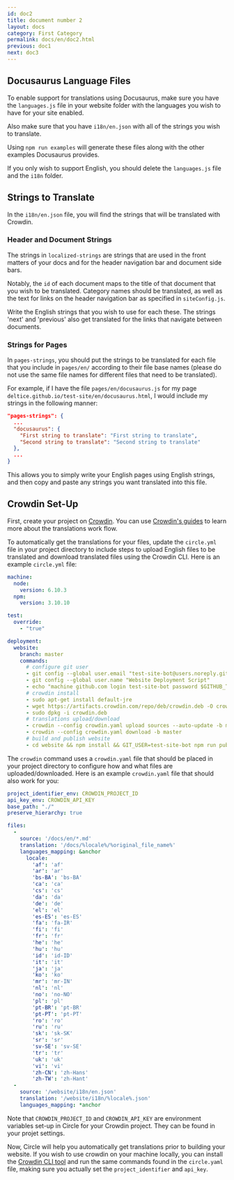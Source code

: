 ```yaml
---
id: doc2
title: document number 2
layout: docs
category: First Category
permalink: docs/en/doc2.html
previous: doc1
next: doc3
---
```


## Docusaurus Language Files

To enable support for translations using Docusaurus, make sure you have the `languages.js` file in your website folder with the languages you wish to have for your site enabled.

Also make sure that you have `i18n/en.json` with all of the strings you wish to translate. 

Using `npm run examples` will generate these files along with the other examples Docusaurus provides.

If you only wish to support English, you should delete the `languages.js` file and the `i18n` folder.

## Strings to Translate

In the `i18n/en.json` file, you will find the strings that will be translated with Crowdin. 

### Header and Document Strings

The strings in `localized-strings` are strings that are used in the front matters of your docs and for the header navigation bar and document side bars.

Notably, the `id` of each document maps to the title of that document that you wish to be translated. Category names should be translated, as well as the text for links on the header navigation bar as specified in `siteConfig.js`.

Write the English strings that you wish to use for each these. The strings 'next' and 'previous' also get translated for the links that navigate between documents.

### Strings for Pages

In `pages-strings`, you should put the strings to be translated for each file that you include in `pages/en/` according to their file base names (please do not use the same file names for different files that need to be translated).

For example, if I have the file `pages/en/docusaurus.js` for my page `deltice.github.io/test-site/en/docusaurus.html`, I would include my strings in the following manner:

```json
"pages-strings": {
  ...
  "docusaurus": {
    "First string to translate": "First string to translate",
    "Second string to translate": "Second string to translate"
  },
  ...
}
```

This allows you to simply write your English pages using English strings, and then copy and paste any strings you want translated into this file.

## Crowdin Set-Up

First, create your project on [Crowdin](https://www.crowdin.com/). You can use [Crowdin's guides](https://support.crowdin.com/translation-process-overview/) to learn more about the translations work flow.

To automatically get the translations for your files, update the `circle.yml` file in your project directory to include steps to upload English files to be translated and download translated files using the Crowdin CLI. Here is an example `circle.yml` file:

```yaml
machine:
  node:
    version: 6.10.3
  npm:
    version: 3.10.10

test:
  override:
    - "true"

deployment:
  website:
    branch: master
    commands:
      # configure git user
      - git config --global user.email "test-site-bot@users.noreply.github.com"
      - git config --global user.name "Website Deployment Script"
      - echo "machine github.com login test-site-bot password $GITHUB_TOKEN" > ~/.netrc
      # crowdin install
      - sudo apt-get install default-jre
      - wget https://artifacts.crowdin.com/repo/deb/crowdin.deb -O crowdin.deb
      - sudo dpkg -i crowdin.deb
      # translations upload/download
      - crowdin --config crowdin.yaml upload sources --auto-update -b master
      - crowdin --config crowdin.yaml download -b master
      # build and publish website
      - cd website && npm install && GIT_USER=test-site-bot npm run publish-gh-pages
```

The `crowdin` command uses a `crowdin.yaml` file that should be placed in your project directory to configure how and what files are uploaded/downloaded. Here is an example `crowdin.yaml` file that should also work for you:

```yaml
project_identifier_env: CROWDIN_PROJECT_ID
api_key_env: CROWDIN_API_KEY
base_path: "./"
preserve_hierarchy: true

files:
  -
    source: '/docs/en/*.md'
    translation: '/docs/%locale%/%original_file_name%'
    languages_mapping: &anchor
      locale:
        'af': 'af'
        'ar': 'ar'
        'bs-BA': 'bs-BA'
        'ca': 'ca'
        'cs': 'cs'
        'da': 'da'
        'de': 'de'
        'el': 'el'
        'es-ES': 'es-ES'
        'fa': 'fa-IR'
        'fi': 'fi'
        'fr': 'fr'
        'he': 'he'
        'hu': 'hu'
        'id': 'id-ID'
        'it': 'it'
        'ja': 'ja'
        'ko': 'ko'
        'mr': 'mr-IN'
        'nl': 'nl'
        'no': 'no-NO'
        'pl': 'pl'
        'pt-BR': 'pt-BR'
        'pt-PT': 'pt-PT'
        'ro': 'ro'
        'ru': 'ru'
        'sk': 'sk-SK'
        'sr': 'sr'
        'sv-SE': 'sv-SE'
        'tr': 'tr'
        'uk': 'uk'
        'vi': 'vi'
        'zh-CN': 'zh-Hans'
        'zh-TW': 'zh-Hant'
  -
    source: '/website/i18n/en.json'
    translation: '/website/i18n/%locale%.json'
    languages_mapping: *anchor
```

Note that `CROWDIN_PROJECT_ID` and `CROWDIN_API_KEY` are environment variables set-up in Circle for your Crowdin project. They can be found in your projet settings.

Now, Circle will help you automatically get translations prior to building your website. If you wish to use crowdin on your machine locally, you can install the [Crowdin CLI tool](https://support.crowdin.com/cli-tool/) and run the same commands found in the `circle.yaml` file, making sure you actually set the `project_identifier` and `api_key`.
